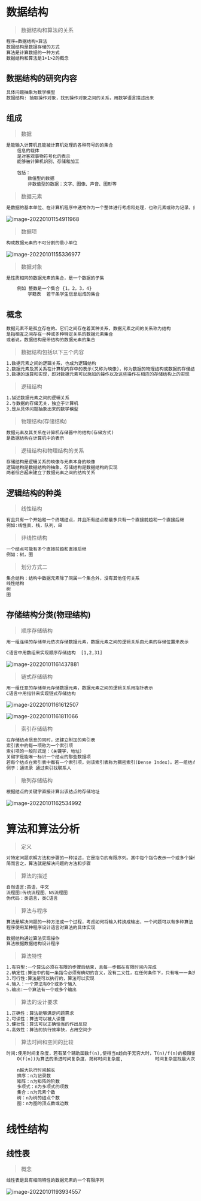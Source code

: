 # 数据结构

> 数据结构和算法的关系

```tex
程序=数据结构+算法
数据结构是数据存储的方式
算法是计算数据的一种方式
数据结构和算法是1+1>2的概念
```

## 数据结构的研究内容

```tex
具体问题抽象为数学模型
数据结构: 抽取操作对象，找到操作对象之间的关系，用数学语言描述出来 
```

## 组成

> 数据

```tex
是能输入计算机且能被计算机处理的各种符号的的集合
	信息的载体
	是对客观事物符号化的表示
	能够被计算机识别、存储和加工
	
	包括：
		数值型的数据
		非数值型的数据：文字、图像、声音、图形等
```

> 数据元素

```tex
是数据的基本单位、在计算机程序中通常作为一个整体进行考虑和处理，也称元素或称为记录、结点和顶点
```

![image-20220101154911968](C:\Users\zwj\AppData\Roaming\Typora\typora-user-images\image-20220101154911968.png)

> 数据项

```tex
构成数据元素的不可分割的最小单位
```

![image-20220101155336977](C:\Users\zwj\AppData\Roaming\Typora\typora-user-images\image-20220101155336977.png)

> 数据对象

```tex
是性质相同的数据元素的集合，是一个数据的子集

	例如 整数是一个集合 {1，2，3，4}
		学籍表  若干条学生信息组成的集合
```

## 概念

```tex
数据元素不是孤立存在的。它们之间存在着某种关系，数据元素之间的关系称为结构
是指相互之间存在一种或多种特定关系的数据元素集合
或者说，数据结构是带结构的数据元素的集合
```

> 数据结构包括以下三个内容

```tex
1.数据元素之间的逻辑关系，也成为逻辑结构
2.数据元素及其关系在计算机内存中的表示(又称为映像)，称为数据的物理结构或数据的存储结构
3.数据的运算和实现，即对数据元素可以施加的操作以及这些操作在相应的存储结构上的实现
```

> 逻辑结构

```tex
1.描述数据元素之间的逻辑关系
2.与数据的存储无关，独立于计算机
3.是从具体问题抽象出来的数学模型
```

> 物理结构(存储结构)

```tex
数据元素及其关系在计算机存储器中的结构(存储方式)
是数据结构在计算机中的表示
```

> 逻辑结构和物理结构的关系

```tex
存储结构是逻辑关系的映像与元素本身的映像
逻辑结构是数据结构的抽象，存储结构是数据结构的实现
两者综合起来建立了数据元素之间的结构关系
```

## 逻辑结构的种类

> 线性结构

```tex
有且只有一个开始和一个终端结点，并且所有结点都最多只有一个直接前趋和一个直接后继
例如:线性表，栈，队列，串
```

> 非线性结构

```tex
一个结点可能有多个直接前趋和直接后继
例如：树，图
```

> 划分方式二

```tex
集合结构：结构中数据元素除了同属一个集合外，没有其他任何关系
线性结构
树
图
```

## 存储结构分类(物理结构)

> 顺序存储结构

```tex
用一组连续的存储单元依次存储数据元素，数据元素之间的逻辑关系由元素的存储位置来表示

C语言中用数组来实现顺序存储结构  [1,2,31]
```

![image-20220101161437881](C:\Users\zwj\AppData\Roaming\Typora\typora-user-images\image-20220101161437881.png)

> 链式存储结构

```tex
用一组任意的存储单元存储数据元素，数据元素之间的逻辑关系用指针表示
C语言中用指针来实现链式存储结构
```

![image-20220101161612507](C:\Users\zwj\AppData\Roaming\Typora\typora-user-images\image-20220101161612507.png)

![image-20220101161811066](C:\Users\zwj\AppData\Roaming\Typora\typora-user-images\image-20220101161811066.png)

> 索引存储结构

```tex
在存储结点信息的同时，还建立附加的索引表
索引表中的每一项称为一个索引项
索引项的一般形式是：（关键字，地址）
关键字是能唯一标识一个结点的那些数据项
若每个结点在索引表中都有一个索引项，则该索引表称为稠密索引(Dense Index)。若一组结点在索引表中只对应一个索引项，则该索引表称为稀疏索引
例子：通讯录 通过索引找联系人
```

> 散列存储结构

```tex
根据结点的关键字直接计算出该结点的存储地址
```

![image-20220101162534992](C:\Users\zwj\AppData\Roaming\Typora\typora-user-images\image-20220101162534992.png)

# 算法和算法分析

> 定义

```tex
对特定问题求解方法和步骤的一种描述，它是指令的有限序列。其中每个指令表示一个或多个操作
简而言之，算法就是解决问题的方法和步骤
```

> 算法的描述

```tex
自然语言:英语，中文
流程图:传统流程图、NS流程图
伪代码：类语言，类C语言
```

> 算法与程序

```tex
算法是解决问题的一种方法或一个过程，考虑如何将输入转换成输出，一个问题可以有多种算法
程序使用某种程序设计语言对算法的具体实现

数据结构通过算法实现操作
算法根据数据结构设计程序
```

> 算法特性

```tex
1.有穷型:一个算法必须在有限的步骤后结束，且每一步都在有限时间内完成
2.确定性:算法中的每一条指令必须有确切的含义，没有二义性，在任何条件下，只有唯一一条执行路径
3.可行性:算法是可以执行的，算法可以实现
4.输入：一个算法有0个或多个输入
5.输出:一个算法有一个或多个输出
```

> 算法的设计要求

```tex
1.正确性：算法能够满足问题需求
2.可读性：算法可以被人读懂
3.健壮性：算法可以正确恰当的作出反应
4.高效性：算法的执行效率快，占用空间少
```

> 算法时间和空间的比较

```tex
时间:使用时间复杂度，若有某个辅助函数f(n),使得当n趋向于无穷大时，T(n)/f(n)的极限值为不等于0的常数，则称f(n)是T(n)的同量级函数，记作T(n)=O(f(n))
	O(f(n))为算法的渐进时间复杂度，简称时间复杂度,            时间复杂度找最大次幂
	
	n越大执行时间越长
	排序：n为记录数
	矩阵：n为矩阵的阶数
	多项式：n为多项式的项数
	集合：n为元素个数
	树：n为树的结点个数
	图：n为图的顶点数或边数
```

# 线性结构

## 线性表

> 概念

```tex
线性表是具有相同特性的数据元素的一个有限序列
```

![image-20220101193934557](C:\Users\zwj\AppData\Roaming\Typora\typora-user-images\image-20220101193934557.png)


